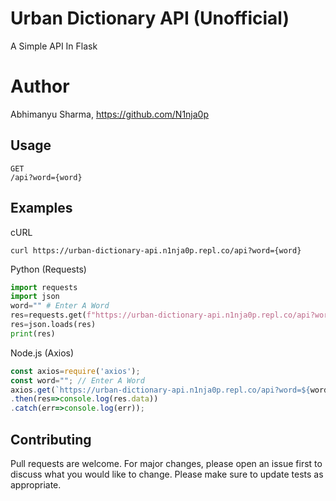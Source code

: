 # Urban Dictionary API (Unofficial)
A Simple API In Flask 
# Author
Abhimanyu Sharma, https://github.com/N1nja0p
## Usage
```
GET
/api?word={word}
```
## Examples
cURL
```
curl https://urban-dictionary-api.n1nja0p.repl.co/api?word={word}
```
Python (Requests)
```python
import requests
import json
word="" # Enter A Word
res=requests.get(f"https://urban-dictionary-api.n1nja0p.repl.co/api?word={word}").content
res=json.loads(res)
print(res)
```
Node.js (Axios)
```javascript
const axios=require('axios');
const word=""; // Enter A Word
axios.get(`https://urban-dictionary-api.n1nja0p.repl.co/api?word=${word}`)
.then(res=>console.log(res.data))
.catch(err=>console.log(err));
```
## Contributing
Pull requests are welcome. For major changes, please open an issue first to discuss what you would like to change.
Please make sure to update tests as appropriate.